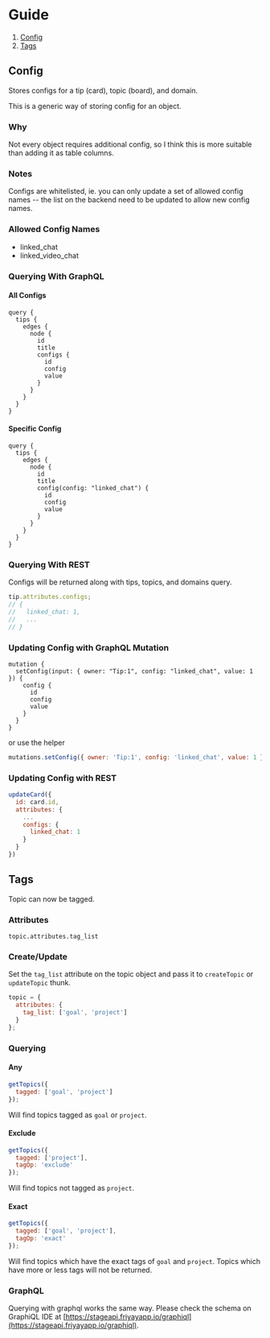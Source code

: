 # Guide

1. [Config](#config)
2. [Tags](#tags)

## <a id="config"></a>Config

Stores configs for a tip (card), topic (board), and domain.

This is a generic way of storing config for an object.

### Why

Not every object requires additional config, so I think this is more suitable than adding it as table columns.

### **Notes**

Configs are whitelisted, ie. you can only update a set of allowed config names -- the list on the backend need to be updated to allow new config names.

### Allowed Config Names

- linked_chat
- linked_video_chat

### Querying With GraphQL

#### All Configs

```
query {
  tips {
    edges {
      node {
        id
        title
        configs {
          id
          config
          value
        }
      }
    }
  }
}
```

#### Specific Config

```
query {
  tips {
    edges {
      node {
        id
        title
        config(config: "linked_chat") {
          id
          config
          value
        }
      }
    }
  }
}
```

### Querying With REST

Configs will be returned along with tips, topics, and domains query.

```js
tip.attributes.configs;
// {
//   linked_chat: 1,
//   ...
// }
```

### Updating Config with GraphQL Mutation

```
mutation {
  setConfig(input: { owner: "Tip:1", config: "linked_chat", value: 1 }) {
    config {
      id
      config
      value
    }
  }
}
```

or use the helper

```js
mutations.setConfig({ owner: 'Tip:1', config: 'linked_chat', value: 1 });
```

### Updating Config with REST

```js
updateCard({
  id: card.id,
  attributes: {
    ...
    configs: {
      linked_chat: 1
    }
  }
})
```

## <a id="tags"></a>Tags

Topic can now be tagged.

### Attributes

`topic.attributes.tag_list`

### Create/Update

Set the `tag_list` attribute on the topic object and pass it to `createTopic` or `updateTopic` thunk.

```javascript
topic = {
  attributes: {
    tag_list: ['goal', 'project']
  }
};
```

### Querying

#### Any

```javascript
getTopics({
  tagged: ['goal', 'project']
});
```

Will find topics tagged as `goal` or `project`.

#### Exclude

```javascript
getTopics({
  tagged: ['project'],
  tagOp: 'exclude'
});
```

Will find topics not tagged as `project`.

#### Exact

```javascript
getTopics({
  tagged: ['goal', 'project'],
  tagOp: 'exact'
});
```

Will find topics which have the exact tags of `goal` and `project`. Topics which have more or less tags will not be returned.

### GraphQL

Querying with graphql works the same way. Please check the schema on GraphiQL IDE at [https://stageapi.friyayapp.io/graphiql](https://stageapi.friyayapp.io/graphiql).
